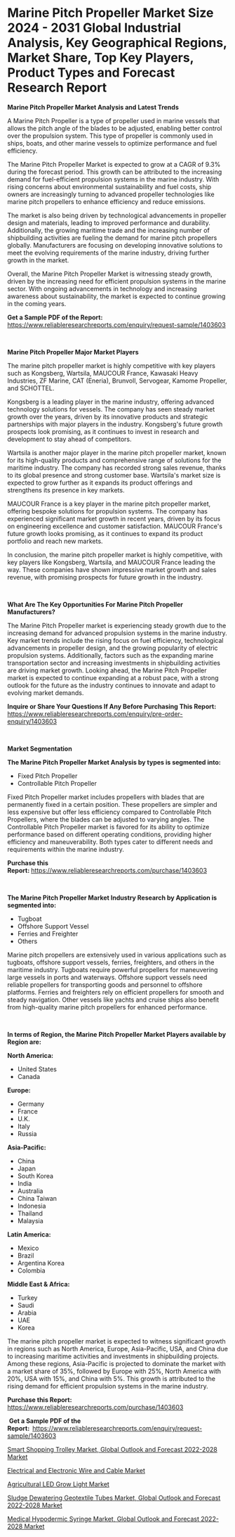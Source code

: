 <p><h1>Marine Pitch Propeller Market Size 2024 - 2031 Global Industrial Analysis, Key Geographical Regions, Market Share, Top Key Players, Product Types and Forecast Research Report</h1></p><p><strong>Marine Pitch Propeller Market Analysis and Latest Trends</strong></p>
<p><p>A Marine Pitch Propeller is a type of propeller used in marine vessels that allows the pitch angle of the blades to be adjusted, enabling better control over the propulsion system. This type of propeller is commonly used in ships, boats, and other marine vessels to optimize performance and fuel efficiency.</p><p>The Marine Pitch Propeller Market is expected to grow at a CAGR of 9.3% during the forecast period. This growth can be attributed to the increasing demand for fuel-efficient propulsion systems in the marine industry. With rising concerns about environmental sustainability and fuel costs, ship owners are increasingly turning to advanced propeller technologies like marine pitch propellers to enhance efficiency and reduce emissions.</p><p>The market is also being driven by technological advancements in propeller design and materials, leading to improved performance and durability. Additionally, the growing maritime trade and the increasing number of shipbuilding activities are fueling the demand for marine pitch propellers globally. Manufacturers are focusing on developing innovative solutions to meet the evolving requirements of the marine industry, driving further growth in the market.</p><p>Overall, the Marine Pitch Propeller Market is witnessing steady growth, driven by the increasing need for efficient propulsion systems in the marine sector. With ongoing advancements in technology and increasing awareness about sustainability, the market is expected to continue growing in the coming years.</p></p>
<p><strong>Get a Sample PDF of the Report:&nbsp;</strong> <a href="https://www.reliableresearchreports.com/enquiry/request-sample/1403603">https://www.reliableresearchreports.com/enquiry/request-sample/1403603</a></p>
<p>&nbsp;</p>
<p><strong>Marine Pitch Propeller Major Market Players</strong></p>
<p><p>The marine pitch propeller market is highly competitive with key players such as Kongsberg, Wartsila, MAUCOUR France, Kawasaki Heavy Industries, ZF Marine, CAT (Eneria), Brunvoll, Servogear, Kamome Propeller, and SCHOTTEL. </p><p>Kongsberg is a leading player in the marine industry, offering advanced technology solutions for vessels. The company has seen steady market growth over the years, driven by its innovative products and strategic partnerships with major players in the industry. Kongsberg's future growth prospects look promising, as it continues to invest in research and development to stay ahead of competitors.</p><p>Wartsila is another major player in the marine pitch propeller market, known for its high-quality products and comprehensive range of solutions for the maritime industry. The company has recorded strong sales revenue, thanks to its global presence and strong customer base. Wartsila's market size is expected to grow further as it expands its product offerings and strengthens its presence in key markets.</p><p>MAUCOUR France is a key player in the marine pitch propeller market, offering bespoke solutions for propulsion systems. The company has experienced significant market growth in recent years, driven by its focus on engineering excellence and customer satisfaction. MAUCOUR France's future growth looks promising, as it continues to expand its product portfolio and reach new markets.</p><p>In conclusion, the marine pitch propeller market is highly competitive, with key players like Kongsberg, Wartsila, and MAUCOUR France leading the way. These companies have shown impressive market growth and sales revenue, with promising prospects for future growth in the industry.</p></p>
<p>&nbsp;</p>
<p><strong>What Are The Key Opportunities For Marine Pitch Propeller Manufacturers?</strong></p>
<p><p>The Marine Pitch Propeller market is experiencing steady growth due to the increasing demand for advanced propulsion systems in the marine industry. Key market trends include the rising focus on fuel efficiency, technological advancements in propeller design, and the growing popularity of electric propulsion systems. Additionally, factors such as the expanding marine transportation sector and increasing investments in shipbuilding activities are driving market growth. Looking ahead, the Marine Pitch Propeller market is expected to continue expanding at a robust pace, with a strong outlook for the future as the industry continues to innovate and adapt to evolving market demands.</p></p>
<p><strong>Inquire or Share Your Questions If Any Before Purchasing This Report:</strong> <a href="https://www.reliableresearchreports.com/enquiry/pre-order-enquiry/1403603">https://www.reliableresearchreports.com/enquiry/pre-order-enquiry/1403603</a></p>
<p>&nbsp;</p>
<p><strong>Market Segmentation</strong></p>
<p><strong>The Marine Pitch Propeller Market Analysis by types is segmented into:</strong></p>
<p><ul><li>Fixed Pitch Propeller</li><li>Controllable Pitch Propeller</li></ul></p>
<p><p>Fixed Pitch Propeller market includes propellers with blades that are permanently fixed in a certain position. These propellers are simpler and less expensive but offer less efficiency compared to Controllable Pitch Propellers, where the blades can be adjusted to varying angles. The Controllable Pitch Propeller market is favored for its ability to optimize performance based on different operating conditions, providing higher efficiency and maneuverability. Both types cater to different needs and requirements within the marine industry.</p></p>
<p><strong>Purchase this Report:&nbsp;</strong><a href="https://www.reliableresearchreports.com/purchase/1403603">https://www.reliableresearchreports.com/purchase/1403603</a></p>
<p>&nbsp;</p>
<p><strong>The Marine Pitch Propeller Market Industry Research by Application is segmented into:</strong></p>
<p><ul><li>Tugboat</li><li>Offshore Support Vessel</li><li>Ferries and Freighter</li><li>Others</li></ul></p>
<p><p>Marine pitch propellers are extensively used in various applications such as tugboats, offshore support vessels, ferries, freighters, and others in the maritime industry. Tugboats require powerful propellers for maneuvering large vessels in ports and waterways. Offshore support vessels need reliable propellers for transporting goods and personnel to offshore platforms. Ferries and freighters rely on efficient propellers for smooth and steady navigation. Other vessels like yachts and cruise ships also benefit from high-quality marine pitch propellers for enhanced performance.</p></p>
<p>&nbsp;</p>
<p><strong>In terms of Region, the Marine Pitch Propeller Market Players available by Region are:</strong></p>
<p>
    <p> <strong> North America: </strong>
        <ul>
            <li>United States</li>
            <li>Canada</li>
        </ul>
        </p> 
    <p> <strong> Europe: </strong>
        <ul>
            <li>Germany</li>
            <li>France</li>
            <li>U.K.</li>
            <li>Italy</li>
            <li>Russia</li>
        </ul>
        </p> 
    <p> <strong> Asia-Pacific: </strong>
        <ul>
            <li>China</li>
            <li>Japan</li>
            <li>South Korea</li>
            <li>India</li>
            <li>Australia</li>
            <li>China Taiwan</li>
            <li>Indonesia</li>
            <li>Thailand</li>
            <li>Malaysia</li>
        </ul>
        </p> 
    <p> <strong> Latin America: </strong>
        <ul>
            <li>Mexico</li>
            <li>Brazil</li>
            <li>Argentina Korea</li>
            <li>Colombia</li>
        </ul>
        </p> 
    <p> <strong> Middle East & Africa: </strong>
        <ul>
            <li>Turkey</li>
            <li>Saudi</li>
            <li>Arabia</li>
            <li>UAE</li>
            <li>Korea</li>
        </ul>
    </p>
    </p>
<p><p>The marine pitch propeller market is expected to witness significant growth in regions such as North America, Europe, Asia-Pacific, USA, and China due to increasing maritime activities and investments in shipbuilding projects. Among these regions, Asia-Pacific is projected to dominate the market with a market share of 35%, followed by Europe with 25%, North America with 20%, USA with 15%, and China with 5%. This growth is attributed to the rising demand for efficient propulsion systems in the marine industry.</p></p>
<p><strong>Purchase this Report: </strong><a href="https://www.reliableresearchreports.com/purchase/1403603">https://www.reliableresearchreports.com/purchase/1403603</a></p>
<p>&nbsp;<strong>Get a Sample PDF of the Report:&nbsp;&nbsp;</strong><a href="https://www.reliableresearchreports.com/enquiry/request-sample/1403603">https://www.reliableresearchreports.com/enquiry/request-sample/1403603</a></p>
<p><strong></strong></p>
<p><p><a href="https://unruly-ladybug-44b.notion.site/Smart-Shopping-Trolley-Market-Global-Outlook-and-Forecast-2022-2028-Market-Analysis-and-Market-Size-bb76490ecb5748c797428d4b768f93d4">Smart Shopping Trolley Market, Global Outlook and Forecast 2022-2028 Market</a></p><p><a href="https://view.publitas.com/reportprime-1/electrical-and-electronic-wire-and-cable-market-analysis-and-market-size-global-industry-overview-market-segmentation-and-forecast-2024-to-2031/">Electrical and Electronic Wire and Cable Market</a></p><p><a href="https://view.publitas.com/reportprime-1/agricultural-led-grow-light-market-size-evaluating-its-market-trends-growth-and-projections-2024-2031/">Agricultural LED Grow Light Market</a></p><p><a href="https://gamy-alyssum-396.notion.site/Sludge-Dewatering-Geotextile-Tubes-Market-Global-Outlook-and-Forecast-2022-2028-Market-Size-Share--ab5577cfe9d64905a4cebee504e44d4c">Sludge Dewatering Geotextile Tubes Market, Global Outlook and Forecast 2022-2028 Market</a></p><p><a href="https://poised-avenue-46d.notion.site/Medical-Hypodermic-Syringe-Market-Global-Outlook-and-Forecast-2022-2028-Market-Size-Reflecting-a-Fo-19915c19691b4f9aba4422b5b5b2712d">Medical Hypodermic Syringe Market, Global Outlook and Forecast 2022-2028 Market</a></p></p>